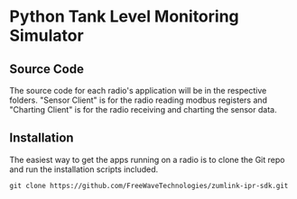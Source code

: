 # Python Tank Level Monitoring Simulator

## Source Code

The source code for each radio's application will be in the respective folders. "Sensor Client" is for the radio reading modbus registers and "Charting Client" is for the radio receiving and charting the sensor data.

## Installation

The easiest way to get the apps running on a radio is to clone the Git repo and run the installation scripts included.

    git clone https://github.com/FreeWaveTechnologies/zumlink-ipr-sdk.git

    
